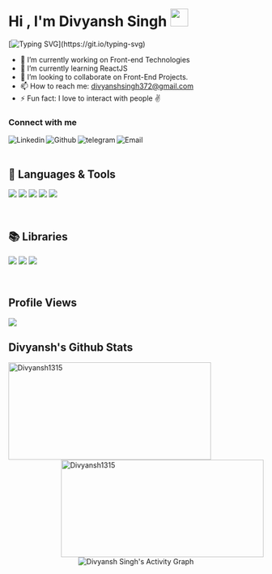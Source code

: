 <h1 >Hi , I'm Divyansh Singh <img src="https://media.giphy.com/media/hvRJCLFzcasrR4ia7z/giphy.gif" width="35"></h1>
 
 [![Typing SVG](https://readme-typing-svg.herokuapp.com/?lines=Welcome+to+my+Github+profile.;You+can+also+call+me+DV.;I'm+a+Web+tech+enthusiast.;Web+Development+is+my+passion.)](https://git.io/typing-svg) 
 
 

- 🔭 I’m currently working on Front-end Technologies
- 🌱 I’m currently learning ReactJS
- 👯 I’m looking to collaborate on Front-End Projects.
- 📫 How to reach me: divyanshsingh372@gmail.com
- ⚡ Fun fact: I love to interact with people ✌


### Connect with me
[<img align="left" alt="Linkedin" src="https://img.shields.io/badge/LinkedIn-0077B5?style=for-the-badge&logo=linkedin&logoColor=white" />][linkedin]
[<img align="left" alt="Github" src="https://img.shields.io/badge/GitHub-100000?style=for-the-badge&logo=github&logoColor=white" />][github]
[<img align="left" alt="telegram" src="https://img.shields.io/badge/Telegram-2CA5E0?style=for-the-badge&logo=telegram&logoColor=white" />][telegram]
[<img align="left" alt="Email" src="https://img.shields.io/badge/Gmail-D14836?style=for-the-badge&logo=gmail&logoColor=white" />][email]



<br />
<br />

## 🧰 Languages & Tools


![](https://img.shields.io/badge/HTML5-E34F26?style=for-the-badge&logo=html5&logoColor=white)
![](https://img.shields.io/badge/CSS3-1572B6?style=for-the-badge&logo=css3&logoColor=white)
![](https://img.shields.io/badge/JavaScript-F7DF1E?style=for-the-badge&logo=javascript&logoColor=black)
![](https://img.shields.io/badge/Java-F24E1E?style=for-the-badge&logo=java&logoColor=black)
![](https://img.shields.io/badge/Figma-05720c?style=for-the-badge&logo=figma&logoColor=white)

<br />

## 📚 Libraries
![](https://img.shields.io/badge/Bootstrap-563D7C?style=for-the-badge&logo=bootstrap&logoColor=white)
![](https://img.shields.io/badge/React-20232A?style=for-the-badge&logo=react&logoColor=61DAFB)
![](https://img.shields.io/badge/Tailwind-CSS-CA4245?style=for-the-badge&logo=tailwind-css&logoColor=white)

<br />


## Profile Views
<img src="https://profile-counter.glitch.me/Divyansh1315/count.svg">

<br />


## Divyansh's Github Stats
<p>
    <img src="https://github-readme-streak-stats.herokuapp.com/?user=Divyansh1315&theme=radical" alt="Divyansh1315" height="192px" width="400px" />
    <img align="right" src="https://github-readme-stats.vercel.app/api?username=Divyansh1315&show_icons=true&locale=en&theme=radical" alt="Divyansh1315" height="192px" width="400px"/>
</p>



<p align="center">
    <img alt="Divyansh Singh's Activity Graph" src="https://activity-graph.herokuapp.com/graph?username=Divyansh1315&custom_title=Divyansh%20Singh's%20Activity%20Graph&theme=react-dark" />
</p>

<!-- 
![Top Langs](https://github-readme-stats.vercel.app/api/top-langs/?username=Divyansh1315&theme=dark&layout=compact) -->


<br /> 

<!-- [![trophy](https://github-profile-trophy.vercel.app/?username=Divyansh1315)](https://github.com/ryo-ma/github-profile-trophy) -->

[linkedin]: https://www.linkedin.com/in/divyansh-singh-25897a179/
[github]: https://github.com/Divyansh1315
[telegram]: https://t.me/Salvatore_pire
[email]: mailto:divyanshsingh372@gmail.com
<!---
Divyansh1315/Divyansh1315 is a ✨ special ✨ repository because its `README.md` (this file) appears on your GitHub profile.
You can click the Preview link to take a look at your changes.
--->
